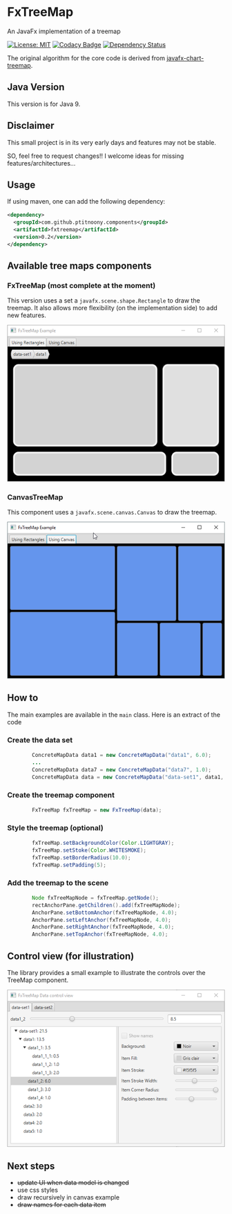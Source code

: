 # FxTreeMap
An JavaFx implementation of a treemap

[![License: MIT](https://img.shields.io/badge/License-MIT-yellow.svg)](https://opensource.org/licenses/MIT) 
[![Codacy Badge](https://api.codacy.com/project/badge/Grade/627c82e4b6ed40fa9b5b78d7ea98f4f4)](https://www.codacy.com/app/PtitNoony/FxTreeMap?utm_source=github.com&amp;utm_medium=referral&amp;utm_content=PtitNoony/FxTreeMap&amp;utm_campaign=Badge_Grade)
[![Dependency Status](https://www.versioneye.com/user/projects/597d42850fb24f005e87c771/badge.svg?style=flat-square)](https://www.versioneye.com/user/projects/597d42850fb24f005e87c771)

The original algorithm for the core code is derived from [javafx-chart-treemap](https://github.com/tasubo/javafx-chart-treemap).

## Java Version

This version is for Java 9.

## Disclaimer

This small project is in its very early days and features may not be stable.

SO, feel free to request changes!!
I welcome ideas for missing features/architectures...

## Usage

If using maven, one can add the following dependency:

```xml
<dependency>
  <groupId>com.github.ptitnoony.components</groupId>
  <artifactId>fxtreemap</artifactId>
  <version>0.2</version>
</dependency>
```

## Available tree maps components

### FxTreeMap (most complete at the moment)

This version uses a set a `javafx.scene.shape.Rectangle` to draw the treemap.
It also allows more flexibility (on the implementation side) to add new features.

![Alt text](/src/main/resources/readme/FxTreeMap_Example.png?raw=true "FxTreeMap")

### CanvasTreeMap

This component uses a `javafx.scene.canvas.Canvas` to draw the treemap.

![Alt text](/src/main/resources/readme/FxTreeMap_Example_canvas.png?raw=true "CanvasTreeMap")

## How to

The main examples are available in the `main` class. Here is an extract of the code

### Create the data set

```java
        ConcreteMapData data1 = new ConcreteMapData("data1", 6.0);
        ...
        ConcreteMapData data7 = new ConcreteMapData("data7", 1.0);
        ConcreteMapData data = new ConcreteMapData("data-set1", data1, data2, data3, data4, data5, data6, data7);
``` 

### Create the treemap component

```java
        FxTreeMap fxTreeMap = new FxTreeMap(data);
```

### Style the treemap (optional)
```java
        fxTreeMap.setBackgroundColor(Color.LIGHTGRAY);
        fxTreeMap.setStoke(Color.WHITESMOKE);
        fxTreeMap.setBorderRadius(10.0);
        fxTreeMap.setPadding(5);
```

### Add the treemap to the scene

```java
        Node fxTreeMapNode = fxTreeMap.getNode();
        rectAnchorPane.getChildren().add(fxTreeMapNode);
        AnchorPane.setBottomAnchor(fxTreeMapNode, 4.0);
        AnchorPane.setLeftAnchor(fxTreeMapNode, 4.0);
        AnchorPane.setRightAnchor(fxTreeMapNode, 4.0);
        AnchorPane.setTopAnchor(fxTreeMapNode, 4.0);
```

## Control view (for illustration)

The library provides a small example to illustrate the controls over the TreeMap component.

![Alt text](/src/main/resources/readme/FxTreeMap_ControlView.png?raw=true "FxTreeMap ControlView example")

## Next steps

- ~~update UI when data model is changed~~
- use css styles
- draw recursively in canvas example
- ~~draw names for each data item~~